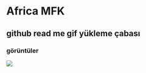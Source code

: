 <h1>Africa MFK</h1>

<h2>github read me gif yükleme çabası</h2>

<h3>görüntüler</h3>

![](https://github.com/MFKORKMAZ42/first-work-2.git/gifafrica.gif)
<br/>
 <br/>
 
